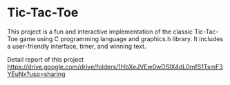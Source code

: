 # Tic-Tac-Toe
This project is a fun and interactive implementation of the classic Tic-Tac-Toe game using C programming language and graphics.h library. It includes a user-friendly interface, timer, and winning text. 

Detail report of this project
https://drive.google.com/drive/folders/1HbXeJVEw0wDSIX4dL0mfS1TsmF3YEuNx?usp=sharing
